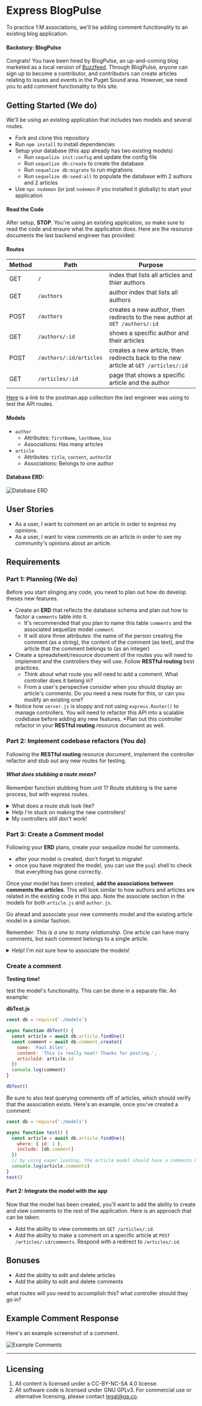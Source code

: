 # Express BlogPulse

To practice 1:M associations, we'll be adding comment functionality to an existing blog application.

#### Backstory: BlogPulse

Congrats! You have been hired by BlogPulse, an up-and-coming blog marketed as a local version of [Buzzfeed](https://www.buzzfeed.com/). Through BlogPulse, anyone can sign up to become a contributor, and contributors can create articles relating to issues and events in the Puget Sound area. However, we need you to add comment functionality to this site.

## Getting Started (We do)

We'll be using an existing application that includes two models and several routes.

* Fork and clone this repository
* Run `npm install` to install dependencies
* Setup your database (this app already has two existing models)
  * Run `sequelize init:config` and update the config file
  * Run `sequelize db:create` to create the database
  * Run `sequelize db:migrate` to run migrations
  * Run `sequelize db:seed:all` to populate the database with 2 authors and 2 articles
* Use `npx nodemon` (or just `nodemon` if you installed it globally) to start your application

#### Read the Code

After setup, **STOP**. You're using an existing application, so make sure to read the code and ensure what the application does. Here are the resource documents the last backend engineer has provided:

#### Routes

| Method | Path | Purpose |
| ------ | -------------- | -------------------------------- |
| GET | `/` | index that lists all articles and thier authors |
| GET | `/authors` | author index that lists all authors |
| POST | `/authors` | creates a new author, then redirects to the new author at `GET /authors/:id` |
| GET | `/authors/:id` | shows a specific author and their articles |
| POST | `/authors/:id/articles ` | creates a new article, then redirects back to the new article at `GET /articles/:id` |
| GET | `/articles/:id` | page that shows a specific article and the author |

[Here](https://www.getpostman.com/collections/dc8731aace792e95b8ef) is a link to the postman.app collection the last engineer was using to test the API routes.

#### Models
  
  * `author`
    * Attributes: `firstName`, `lastName`, `bio`
    * Associations: Has many articles
  * `article`
    * Attributes: `title`, `content`, `authorId`
    * Associations: Belongs to one author

#### Database ERD:

![Database ERD](ERD.png)

## User Stories

* As a user, I want to comment on an article in order to express my opinions.
* As a user, I want to view comments on an article in order to see my community's opinions about an article.

## Requirements 

### Part 1: Planning (We do)

Before you start slinging any code, you need to plan out how do develop theses new features.

* Create an **ERD** that reflects the database schema and plan out how to factor a `comments` table into it. 
  * It's recommended that you plan to name this table `comments` and the associated sequelize model `comment`. 
  * It will store three attributes: the name of the person creating the comment (as a string), the content of the comment (as text), and the article that the comment belongs to (as an integer)
* Create a spreadsheet/resource document of the routes you will need to implement and the controllers they will use. Follow **RESTful routing** best practices.
  * Think about what route you will need to add a comment. What controller does it belong in?
  * From a user's perspeciive consider when you should display an article's comments. Do you need a new route for this, or can you modify an existing one?
* Notice how `server.js` is sloppy and not using `express.Router()` to manage controllers. You will need to refactor this API into a scalable codebase before adding any new features. 
  *Plan out this controller refactor in your **RESTful routing** resource document as well.

### Part 2: Implement codebase refactors (You do)

Following the **RESTful routing** resource document, implement the controller refactor and stub out any new routes for testing.

#### *What does stubbing a route mean?*

Remember function stubbing from unit 1? Route stubbing is the same process, but with express routes.

<details>
  <summary>What does a route stub look like?</summary>

  an express route stub just needs to recieve a request on the desired path and repond with a test message:

  ```js
  app.get('/resources', (req, res) => {
    res.send('you hit the /resources endpoint!')
  })
  ```
</details>

<details>
  <summary>Help I'm stuck on making the new controllers!</summary>

  create your controllers folders and make js file for each controller you need with this controller boilerplate:

  ```js
  // instantiate the express router
  const router = require('express').Router()
  // require models
  const db = require('../models')

  // routes should be mounted on the router here

  // export the router so we can require in server.js
  module.exports = router
  ```

  don't forget to tell express to use the controller in server.js!

  ```js
  // tells express what the URL path is and where to look for the routes
  app.use('/resource', require('./controllers/resource.js'))
  ```
</details>

<details>
  <summary>My controllers still don't work!</summary>

  when refactoring a route into a controller don't forget to mount the route on the `router` and update the route's path!

  this:

  ```js
  app.get('/resources', (req, res) => {
    res.send('you hit the /resources endpoint!')
  })
  ```

  becomes this:

  ```js
  router.get('/', (req, res) => {
    res.send('you hit the /resources endpoint!')
  })
  ```

  Why though?

  Becasue this line of code in `server.js` tells express to look in the `./controllers/resource.js` file and put the URL path `/resources` in front of all of the routes it finds.

  ```js
  // tells express what the URL path is and where to look for the routes
  app.use('/resources', require('./controllers/resource.js'))
  ```
</details>

### Part 3: Create a Comment model

Following your **ERD** plans, create your sequelize model for comments.
  * after your model is created, don't forget to migrate!
  * once you have migrated the model, you can use the `psql` shell to check that everything has gone correctly.

Once your model has been created, **add the associations between comments the articles**. This will look similar to how authors and articles are related in the existing code in this app. Note the associate section in the models for both `article.js` and `author.js`.

Go ahead and associate your new comments model and the existing article model in a similar fashion. 

Remember: *This is a one to many relationship.* One article can have many comments, but each comment belongs to a single article.

<details>
  <summary>Help! I'm not sure how to associate the models!</summary>

  One article has many comments, and more than one association is totally fine!

  ```js
  // in article.js
  static associate(models) {
    // define association here
    models.article.belongsTo(models.author)
    models.article.hasMany(models.comment)
  }
  ```

  And a comment will belong to an article:

  ```js
  // in comment.js
  static associate(models) {
    // define association here
    models.comment.belongsTo(models.article)
  }
  ```
</details>

### Create a comment

**Testing time!** 

test the model's functionality. This can be done in a separate file. An example:

**dbTest.js**

```js
const db = require('./models')

async function dbTest() {
  const article = await db.article.findOne()
  const comment = await db.comment.create({
    name: 'Paul Allen',
    content: 'This is really neat! Thanks for posting.',
    articleId: article.id
  })
  console.log(comment)
}

dbTest()
```

Be sure to also test querying comments off of articles, which should verify that the association exists. Here's an example, once you've created a comment:

```js
const db = require('./models')

async function test() {
  const article = await db.article.findOne({
    where: { id: 1 },
    include: [db.comment]
  })
  // by using eager loading, the article model should have a comments key
  console.log(article.comments)
}
test()
```

#### Part 2: Integrate the model with the app

Now that the model has been created, you'll want to add the ability to create and view comments to the rest of the application. Here is an approach that can be taken:

* Add the ability to view comments on `GET /articles/:id`.
* Add the ability to make a comment on a specific article at `POST /articles/:id/comments`. Respond with a redirect to `/articles/:id`.

## Bonuses

* Add the ability to edit and delete articles
* Add the ability to edit and delete comments

what routes will you need to accomplish this? what controller should they go in?

## Example Comment Response

Here's an example screenshot of a comment.

![Example Comments](./example-comments.png)

---

## Licensing
1. All content is licensed under a CC-BY-NC-SA 4.0 license.
2. All software code is licensed under GNU GPLv3. For commercial use or alternative licensing, please contact legal@ga.co.
